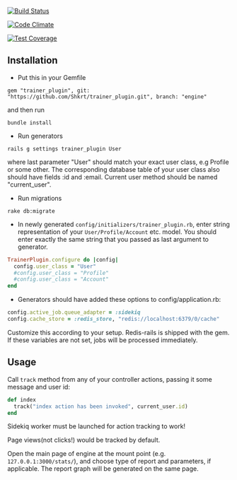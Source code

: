 [![Build Status](https://travis-ci.org/Shkrt/trainer_plugin.svg?branch=engine)](https://travis-ci.org/Shkrt/trainer_plugin)

[![Code Climate](https://codeclimate.com/github/Shkrt/trainer_plugin/badges/gpa.svg)](https://codeclimate.com/github/Shkrt/trainer_plugin)

[![Test Coverage](https://codeclimate.com/github/Shkrt/trainer_plugin/badges/coverage.svg)](https://codeclimate.com/github/Shkrt/trainer_plugin/coverage)

## Installation

- Put this in your Gemfile

`gem "trainer_plugin", git: "https://github.com/Shkrt/trainer_plugin.git", branch: "engine"`

and then run

`bundle install`

- Run generators

`rails g settings trainer_plugin User`

where last parameter "User" should match your exact user class, e.g Profile or some other. The corresponding database table of your user class also should have fields :id and :email. Current user method should be named "current_user".

- Run migrations

`rake db:migrate`

- In newly generated `config/initializers/trainer_plugin.rb`, enter string representation of your `User/Profile/Account` etc. model. You should enter exactly the same string that you passed as last argument to generator.

```ruby
TrainerPlugin.configure do |config|
  config.user_class = "User"
  #config.user_class = "Profile"
  #config.user_class = "Account"
end
```

- Generators should have added these options to config/application.rb:

```ruby
config.active_job.queue_adapter = :sidekiq
config.cache_store = :redis_store, "redis://localhost:6379/0/cache"
```

Customize this according to your setup. Redis-rails is shipped with the gem. If these variables are not set, jobs will be processed immediately.
## Usage

Call `track` method from any of your controller actions, passing it some message and user id:

```ruby
def index
  track("index action has been invoked", current_user.id)
end
```

Sidekiq worker must be launched for action tracking to work!

Page views(not clicks!) would be tracked by default.

Open the main page of engine at the mount point (e.g. `127.0.0.1:3000/stats/`), and choose type of report and parameters, if applicable. The report graph will be generated on the same page.
